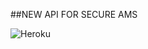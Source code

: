 ##NEW API FOR SECURE AMS

![Heroku](https://heroku-badge.herokuapp.com/?app=samslaravel&root=/public/index.php)
